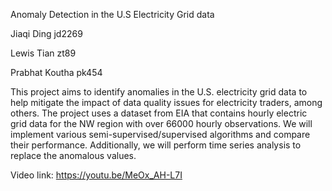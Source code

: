 Anomaly Detection in the U.S Electricity Grid data

Jiaqi Ding jd2269


Lewis Tian zt89

Prabhat Koutha pk454

This project aims to identify anomalies in the U.S. electricity grid data to help mitigate the impact of data quality issues for electricity traders, among others. The project uses a dataset from EIA that contains hourly electric grid data for the NW region with over 66000 hourly observations. We will implement various semi-supervised/supervised algorithms and compare their performance. Additionally, we will perform time series analysis to replace the anomalous values. 

Video link: https://youtu.be/MeOx_AH-L7I
